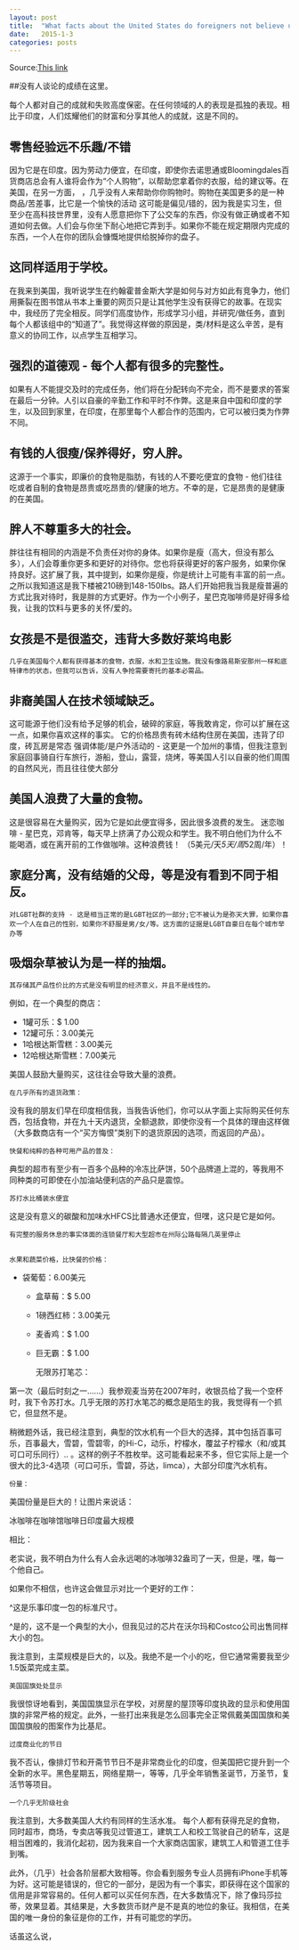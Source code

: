 ```yaml
---
layout: post
title:  "What facts about the United States do foreigners not believe until they come to America?"
date:   2015-1-3
categories: posts
---
```


Source:[This link](http://www.quora.com/What-facts-about-the-United-States-do-foreigners-not-believe-until-they-come-to-America/answer/Aniruddh-Chaturvedi)

##没有人谈论的成绩在这里。

每个人都对自己的成就和失败高度保密。在任何领域的人的表现是孤独的表现。相比于印度，人们炫耀他们的财富和分享其他人的成就，这是不同的。
    
##  零售经验远不乐趣/不错

因为它是在印度。因为劳动力便宜，在印度，即使你去诺思通或Bloomingdales百货商店总会有人谁将会作为“个人购物”，以帮助您拿着你的衣服，给的建议等。在美国，在另一方面， ，几乎没有人来帮助你你购物时。购物在美国更多的是一种商品/苦差事，比它是一个愉快的活动
    这可能是偏见/错的，因为我是实习生，但至少在高科技世界里，没有人愿意把你下了公交车的东西，你没有做正确或者不知道如何去做。人们会与你坐下耐心地把它弄到手。如果你不能在规定期限内完成的东西，一个人在你的团队会慷慨地提供给脱掉你的盘子。
    
##    这同样适用于学校。

在我来到美国，我听说学生在约翰霍普金斯大学是如何与对方如此有竞争力，他们用撕裂在图书馆从书本上重要的网页只是让其他学生没有获得它的故事。在现实中，我经历了完全相反。同学们高度协作，形成学习小组，并研究/做任务，直到每个人都该组中的“知道了”。我觉得这样做的原因是，类/材料是这么辛苦，是有意义的协同工作，以点学生互相学习。
##    强烈的道德观 - 每个人都有很多的完整性。

如果有人不能提交及时的完成任务，他们将在分配转向不完全，而不是要求的答案在最后一分钟。人引以自豪的辛勤工作和平时不作弊。这是来自中国和印度的学生，以及回到家里，在印度，在那里每个人都合作的范围内，它可以被归类为作弊不同。

##    有钱的人很瘦/保养得好，穷人胖。

这源于一个事实，即廉价的食物是脂肪，有钱的人不要吃便宜的食物 - 他们往往吃或者自制的食物是昂贵或吃昂贵的/健康的地方。不幸的是，它是昂贵的是健康的在美国。

##    胖人不尊重多大的社会。

胖往往有相同的内涵是不负责任对你的身体。如果你是瘦（高大，但没有那么多），人们会尊重你更多和更好的对待你。您也将获得更好的客户服务，如果你保持良好。这扩展了我，其中提到，如果你是瘦，你是统计上可能有丰富的前一点。之所以我知道这是我下楼被210磅到148-150lbs。路人们开始把我当我是瘦普遍的方式比我对待时，我是胖的方式更好。作为一个小例子，星巴克咖啡师是好得多给我，让我的饮料与更多的关怀/爱的。

##    女孩是不是很滥交，违背大多数好莱坞电影

    几乎在美国每个人都有获得基本的食物，衣服，水和卫生设施。我没有像路易斯安那州一样和底特律市的状态，但我可以告诉，没有人争抢需要寄托的基本必需品。
    
##    非裔美国人在技术领域缺乏。

这可能源于他们没有给予足够的机会，破碎的家庭，等我敢肯定，你可以扩展在这一点，如果你喜欢这样的事实。
    它的价格昂贵有砖木结构住房在美国，违背了印度，砖瓦房是常态
    强调体能/是户外活动的 - 这更是一个加州的事情，但我注意到家庭回事骑自行车旅行，游船，登山，露营，烧烤，等美国人引以自豪的他们周围的自然风光，而且往往使大部分
    
##    美国人浪费了大量的食物。

这是很容易在大量购买，因为它是如此便宜得多，因此很多浪费的发生。
    迷恋咖啡 - 星巴克，邓肯等，每天早上挤满了办公观众和学生。我不明白他们为什么不能喝酒，或在离开前的工作做咖啡。这种浪费钱！ （5美元/天*5天/周*52周/年）！
    
##    家庭分离，没有结婚的父母，等是没有看到不同于相反。

    对LGBT社群的支持 - 这是相当正常的是LGBT社区的一部分;它不被认为是弥天大罪，如果你喜欢一个人在自己的性别，如果你不舒服是男/女/等。这方面的证据是LGBT自豪日在每个城市举办等
    
##    吸烟杂草被认为是一样的抽烟。

    其存储其产品性价比的方式是没有明显的经济意义，并且不是线性的。

例如，在一个典型的商店：
  - 1罐可乐：$ 1.00
  - 12罐可乐：3.00美元
  - 1哈根达斯雪糕：3.00美元
  - 12哈根达斯雪糕：7.00美元

美国人鼓励大量购买，这往往会导致大量的浪费。

    在几乎所有的退货政策：

没有我的朋友们早在印度相信我，当我告诉他们，你可以从字面上实际购买任何东西，包括食物，并在九十天内退货，全额退款，即使你没有一个具体的理由这样做（大多数商店有一个“买方悔恨”类别下的退货原因的选项，而返回的产品）。

    快餐和纯粹的各种可用产品的普及：

典型的超市有至少有一百多个品种的冷冻比萨饼，50个品牌道上混的，等我用不同种类的可即使在小加油站便利店的产品只是震惊。

    苏打水比桶装水便宜

这是没有意义的碳酸和加味水HFCS比普通水还便宜，但嘿，这只是它是如何。

    有完整的服务休息的事实体面的连锁餐厅和大型超市在州际公路每隔几英里停止


    水果和蔬菜价格，比快餐的价格：

- 袋葡萄：6.00美元
  - 盒草莓：$ 5.00
  - 1磅西红柿：3.00美元

  - 麦香鸡：$ 1.00
  - 巨无霸：$ 1.00

    无限苏打笔芯：

第一次（最后时刻之一......）我参观麦当劳在2007年时，收银员给了我一个空杯时，我下令苏打水。几乎无限的苏打水笔芯的概念是陌生的我，我觉得有一个抓它，但显然不是。

稍微题外话，我已经注意到，典型的饮水机有一个巨大的选择，其中包括百事可乐，百事最大，雪碧，雪碧零，的Hi-C，动乐，柠檬水，覆盆子柠檬水（和/或其可口可乐同行）.. 。这样的例子不胜枚举。这可能看起来不多，但它实际上是一个很大的比3-4选项（可口可乐，雪碧，芬达，limca），大部分印度汽水机有。

    份量：

美国份量是巨大的！让图片来说话：


冰咖啡在咖啡馆咖啡日印度最大规模
 

相比：



老实说，我不明白为什么有人会永远喝的冰咖啡32盎司了一天，但是，嘿，每一个他自己。

如果你不相信，也许这会做显示对比一个更好的工作：


^这是乐事印度一包的标准尺寸。



^是的，这不是一个典型的大小，但我见过的芯片在沃尔玛和Costco公司出售同样大小的包。

我注意到，主菜规模是巨大的，以及。我绝不是一个小的吃，但它通常需要我至少1.5饭菜完成主菜。

    美国国旗处处显示

我很惊讶地看到，美国国旗显示在学校，对房屋的屋顶等印度执政的显示和使用国旗的非常严格的规定。此外，一些打出来我是怎么回事完全正常佩戴美国国旗和美国国旗般的图案作为比基尼。


    过度商业化的节日

我不否认，像排灯节和开斋节节日不是非常商业化的印度，但美国把它提升到一个全新的水平。黑色星期五，网络星期一，等等，几乎全年销售圣诞节，万圣节，复活节等项目。

    一个几乎无阶级社会

我注意到，大多数美国人大约有同样的生活水准。
每个人都有获得充足的食物，同时超市，商场，专卖店等我见过管道工，建筑工人和校工驾驶自己的轿车，这是相当困难的，我消化起初，因为我来自一个大家商店国家，建筑工人和管道工住手到嘴。

此外，（几乎）社会各阶层都大致相等。你会看到服务专业人员拥有iPhone手机等为好。这可能是错误的，但它的一部分，是因为有一个事实，即获得在这个国家的信用是非常容易的。任何人都可以买任何东西，在大多数情况下，除了像玛莎拉蒂，效果显着。其结果是，大多数货币财产是不是真的地位的象征。我相信，在美国的唯一身份的象征是你的工作，并有可能您的学历。

话虽这么说，
